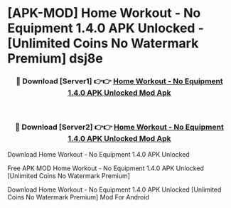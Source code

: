 # [APK-MOD] Home Workout - No Equipment 1.4.0 APK Unlocked - [Unlimited Coins No Watermark Premium] dsj8e



<div align="center">
<h3>🔴 Download [Server1] 👉👉 <a href="https://momento.my/?title=Home_Workout_-_No_Equipment_1.4.0_APK_Unlocked">Home Workout - No Equipment 1.4.0 APK Unlocked Mod Apk</a></h3><br>

<h3>🔴 Download [Server2] 👉👉 <a href="https://momento.my/?title=Home_Workout_-_No_Equipment_1.4.0_APK_Unlocked">Home Workout - No Equipment 1.4.0 APK Unlocked Mod Apk</a></h3>
</div>



Download Home Workout - No Equipment 1.4.0 APK Unlocked 

Free APK MOD Home Workout - No Equipment 1.4.0 APK Unlocked [Unlimited Coins No Watermark Premium]

Download Home Workout - No Equipment 1.4.0 APK Unlocked [Unlimited Coins No Watermark Premium] Mod For Android

